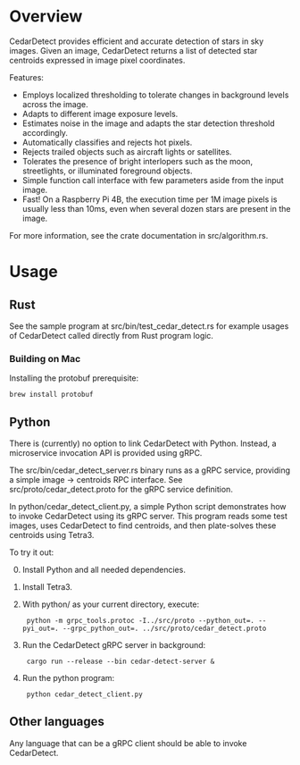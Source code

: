# Overview

CedarDetect provides efficient and accurate detection of stars in sky images.
Given an image, CedarDetect returns a list of detected star centroids expressed
in image pixel coordinates.

Features:

* Employs localized thresholding to tolerate changes in background levels
  across the image.
* Adapts to different image exposure levels.
* Estimates noise in the image and adapts the star detection threshold
  accordingly.
* Automatically classifies and rejects hot pixels.
* Rejects trailed objects such as aircraft lights or satellites.
* Tolerates the presence of bright interlopers such as the moon, streetlights,
  or illuminated foreground objects.
* Simple function call interface with few parameters aside from the input
  image.
* Fast! On a Raspberry Pi 4B, the execution time per 1M image pixels is
  usually less than 10ms, even when several dozen stars are present in the
  image.

For more information, see the crate documentation in src/algorithm.rs.

# Usage

## Rust

See the sample program at src/bin/test_cedar_detect.rs for example usages of
CedarDetect called directly from Rust program logic.

### Building on Mac

Installing the protobuf prerequisite:

```shell
brew install protobuf
```

## Python

There is (currently) no option to link CedarDetect with Python. Instead, a
microservice invocation API is provided using gRPC.

The src/bin/cedar_detect_server.rs binary runs as a gRPC service, providing a simple
image &rarr; centroids RPC interface. See src/proto/cedar_detect.proto for the gRPC
service definition.

In python/cedar_detect_client.py, a simple Python script demonstrates how to invoke
CedarDetect using its gRPC server. This program reads some test images, uses
CedarDetect to find centroids, and then plate-solves these centroids using Tetra3.

To try it out:

0. Install Python and all needed dependencies.
1. Install Tetra3.
2. With python/ as your current directory, execute:

        python -m grpc_tools.protoc -I../src/proto --python_out=. --pyi_out=. --grpc_python_out=. ../src/proto/cedar_detect.proto
3. Run the CedarDetect gRPC server in background:

        cargo run --release --bin cedar-detect-server &
4. Run the python program:

        python cedar_detect_client.py
## Other languages

Any language that can be a gRPC client should be able to invoke CedarDetect.
